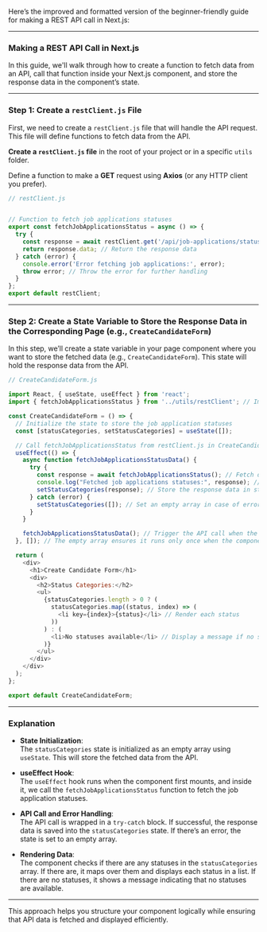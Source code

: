 Here’s the improved and formatted version of the beginner-friendly guide for making a REST API call in Next.js:

---

### **Making a REST API Call in Next.js**

In this guide, we'll walk through how to create a function to fetch data from an API, call that function inside your Next.js component, and store the response data in the component’s state.

---

### **Step 1: Create a `restClient.js` File**

First, we need to create a `restClient.js` file that will handle the API request. This file will define functions to fetch data from the API.

**Create a `restClient.js` file** in the root of your project or in a specific `utils` folder.

Define a function to make a **GET** request using **Axios** (or any HTTP client you prefer).

```js
// restClient.js


// Function to fetch job applications statuses
export const fetchJobApplicationsStatus = async () => {
  try {
    const response = await restClient.get('/api/job-applications/statuses');
    return response.data; // Return the response data
  } catch (error) {
    console.error('Error fetching job applications:', error);
    throw error; // Throw the error for further handling
  }
};
export default restClient;
```

---

### **Step 2: Create a State Variable to Store the Response Data in the Corresponding Page (e.g., `CreateCandidateForm`)**

In this step, we’ll create a state variable in your page component where you want to store the fetched data (e.g., `CreateCandidateForm`). This state will hold the response data from the API.

```js
// CreateCandidateForm.js

import React, { useState, useEffect } from 'react';
import { fetchJobApplicationsStatus } from '../utils/restClient'; // Import the function to fetch statuses

const CreateCandidateForm = () => {
  // Initialize the state to store the job application statuses
  const [statusCategories, setStatusCategories] = useState([]);

  // Call fetchJobApplicationsStatus from restClient.js in CreateCandidateForm
  useEffect(() => {
    async function fetchJobApplicationsStatusData() {
      try {
        const response = await fetchJobApplicationsStatus(); // Fetch data from the API
        console.log("Fetched job applications statuses:", response); // Log the response for debugging
        setStatusCategories(response); // Store the response data in state
      } catch (error) {
        setStatusCategories([]); // Set an empty array in case of error
      }
    }

    fetchJobApplicationsStatusData(); // Trigger the API call when the component mounts
  }, []); // The empty array ensures it runs only once when the component mounts

  return (
    <div>
      <h1>Create Candidate Form</h1>
      <div>
        <h2>Status Categories:</h2>
        <ul>
          {statusCategories.length > 0 ? (
            statusCategories.map((status, index) => (
              <li key={index}>{status}</li> // Render each status
            ))
          ) : (
            <li>No statuses available</li> // Display a message if no statuses are available
          )}
        </ul>
      </div>
    </div>
  );
};

export default CreateCandidateForm;
```

---

### **Explanation**

- **State Initialization**:  
  The `statusCategories` state is initialized as an empty array using `useState`. This will store the fetched data from the API.

- **useEffect Hook**:  
  The `useEffect` hook runs when the component first mounts, and inside it, we call the `fetchJobApplicationsStatus` function to fetch the job application statuses.

- **API Call and Error Handling**:  
  The API call is wrapped in a `try-catch` block. If successful, the response data is saved into the `statusCategories` state. If there’s an error, the state is set to an empty array.

- **Rendering Data**:  
  The component checks if there are any statuses in the `statusCategories` array. If there are, it maps over them and displays each status in a list. If there are no statuses, it shows a message indicating that no statuses are available.

---

This approach helps you structure your component logically while ensuring that API data is fetched and displayed efficiently.

